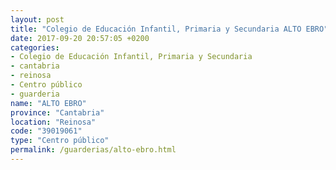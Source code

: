 ```yaml
---
layout: post
title: "Colegio de Educación Infantil, Primaria y Secundaria ALTO EBRO"
date: 2017-09-20 20:57:05 +0200
categories:
- Colegio de Educación Infantil, Primaria y Secundaria
- cantabria
- reinosa
- Centro público
- guarderia
name: "ALTO EBRO"
province: "Cantabria"
location: "Reinosa"
code: "39019061"
type: "Centro público"
permalink: /guarderias/alto-ebro.html
---
```

